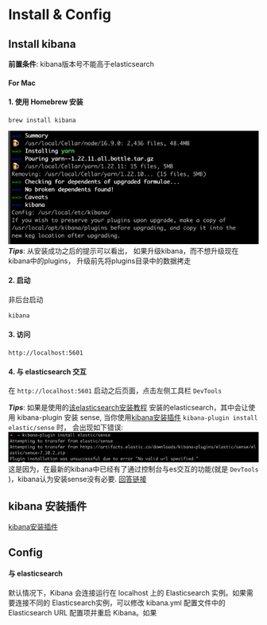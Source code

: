 # Install & Config
## Install kibana
**前置条件**: kibana版本号不能高于elasticsearch  
#### For Mac
#### 1. 使用 Homebrew 安装
```shell
brew install kibana
```  
![img.png](./install-kibana-info.png)  
***Tips***: 从安装成功之后的提示可以看出， 如果升级kibana，而不想升级现在kibana中的plugins，
升级前先将plugins目录中的数据拷走
#### 2. 启动
非后台启动
```shell
kibana
```
#### 3. 访问
`http://localhost:5601`  
#### 4. 与 elasticsearch 交互
在 `http://localhost:5601` 启动之后页面，点击左侧工具栏 `DevTools`  

***Tips***: 如果是使用的[该elasticsearch安装教程](https://www.elastic.co/guide/cn/elasticsearch/guide/current/running-elasticsearch.html#sense)
安装的elasticsearch，其中会让使用 kibana-plugin 安装 sense,
当你使用[kibana安装插件](https://www.elastic.co/guide/cn/kibana/current/installing_plugins.html) `kibana-plugin install elastic/sense` 时，
会出现如下错误:  
![img.png](kibana-install-plugin-sense-error.png)  
这是因为，在最新的kibana中已经有了通过控制台与es交互的功能(就是 `DevTools` )，kibana认为安装sense没有必要. [回答链接](https://stackoverflow.com/questions/40725668/no-valid-url-specified-when-trying-to-install-kibanas-sense-plugin)

## kibana 安装插件
[kibana安装插件](https://www.elastic.co/guide/cn/kibana/current/installing_plugins.html)

## Config

#### 与 elasticsearch
默认情况下，Kibana 会连接运行在 localhost 上的 Elasticsearch 实例。如果需要连接不同的 Elasticsearch实例，可以修改 kibana.yml 配置文件中的 Elasticsearch URL 配置项并重启 Kibana。如果